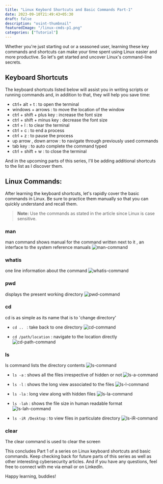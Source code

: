 ```yaml
---
title: "Linux Keybord Shortcuts and Basic Commands Part-1"
date: 2023-09-10T21:49:43+05:30
draft: false
description: "osint-thumbnail"
featuredImage: "/linux-cmds-p1.png"
categories: ["Tutorial"]
---
```

Whether you're just starting out or a seasoned user, learning these key commands and shortcuts can make your time spent using Linux easier and more productive. So let's get started and uncover Linux's command-line secrets.
<!--more-->
## Keyboard Shortcuts

The keyboard shortcuts listed below will assist you in writing scripts or running commands and, in addition to that, they will help you save time:

- ctrl+ alt + t :  to open the terminal
- windows + arrows : to move the location of the window
- ctrl + shift + plus key :  increase the font size
- ctrl + shift + minus key :  decrease the font size
- ctrl + l : to clear the terminal
- ctrl + c : to end a process 
- ctrl + z : to pause the process
- up arrow , down arrow : to navigate through previously used commands 
- tab key : to auto complete the command typed 
- ctrl + shift + w : to close the terminal


And in the upcoming parts of this series, I'll be adding additional shortcuts to the list as I discover them.

## Linux Commands:

After learning the keyboard shortcuts, let's rapidly cover the basic commands in Linux. Be sure to practice them manually so that you can quickly understand and recall them. 

> **Note:** Use the commands as stated in the article since Linux is case sensitive.

### man
man command shows manual for the command written next to it , an interface to the system reference manuals
![man-command](/man.png "man Command")

### whatis
one line information about the command
![whatis-command](/whatis.png "whatis Command")

### pwd
displays the present working directory
![pwd-command](/pwd.png "pwd Command")
  
### cd
cd is as simple as its name that is to 'change directory'
    
- `cd .. ` : take back to one directory
![cd-command](/cd.png "cd Command")
    
- `cd /path/location` : navigate to the location directly
![cd-path-command](/cd-path.png "cd-path Command")
    
###   ls
ls command lists the directory contents
![ls-command](/ls.png "ls Command")

- `ls -a` : shows all the files irrespective of hidden or not
![ls-a-command](/ls-a.png "ls-a Command")

- `ls -l` : shows the long view associated to the files
![ls-l-command](/ls-l.png "ls-l Command")

- `ls -la` : long view along with hidden files
![ls-la-command](/ls-la.png "ls-la Command") 

- `ls -lah` : shows the file size in human readable format
![ls-lah-command](/ls-lah.png "ls-lah Command")

- `ls -iR /Desktop` : to view files in particulate directory
![ls-iR-command](/ls-iR.png "ls-iR Command")

### clear
The clear command is used to clear the screen

This concludes Part 1 of a series on Linux keyboard shortcuts and basic commands. Keep checking back for future parts of this series as well as other interesting cybersecurity articles. And if you have any questions, feel free to connect with me via email or on LinkedIn.

Happy learning, buddies!